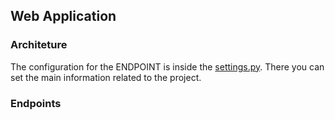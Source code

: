 ## Web Application


### Architeture

The configuration for the ENDPOINT is inside the [settings.py](nfe/settings.py). There you can set the main information related to the project.

### Endpoints